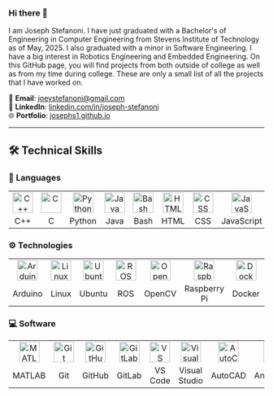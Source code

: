 ### Hi there 👋

I am Joseph Stefanoni. I have just graduated with a Bachelor's of Engineering in Computer Engineering from Stevens Institute of Technology as of May, 2025. I also graduated with a minor in Software Engineering. I have a big interest in Robotics Engineering and Embedded Engineering. On this GitHub page, you will find projects from both outside of college as well as from my time during college. These are only a small list of all the projects that I have worked on.

📧 **Email**: <joeystefanoni@gmail.com>  
🔗 **LinkedIn**: [linkedin.com/in/joseph-stefanoni](https://www.linkedin.com/in/joseph-stefanoni/)  
🌐 **Portfolio**: [josephs1.github.io](https://josephs1.github.io/)  

---

## 🛠️ Technical Skills

### 🧠 Languages

<table>
  <tr>
    <td align="center"><img src="https://skillicons.dev/icons?i=cpp" title="C++" height="40"></td>
    <td align="center"><img src="https://skillicons.dev/icons?i=c" title="C" height="40"></td>
    <td align="center"><img src="https://skillicons.dev/icons?i=python" title="Python" height="40"></td>
    <td align="center"><img src="https://skillicons.dev/icons?i=java" title="Java" height="40"></td>
    <td align="center"><img src="https://skillicons.dev/icons?i=bash" title="Bash" height="40"></td>
    <td align="center"><img src="https://skillicons.dev/icons?i=html" title="HTML" height="40"></td>
    <td align="center"><img src="https://skillicons.dev/icons?i=css" title="CSS" height="40"></td>
    <td align="center"><img src="https://skillicons.dev/icons?i=js" title="JavaScript" height="40"></td>
    <td align="center"><img src="https://skillicons.dev/icons?i=latex" title="LaTeX" height="40"></td>
  </tr>
  <tr>
    <td align="center">C++</td>
    <td align="center">C</td>
    <td align="center">Python</td>
    <td align="center">Java</td>
    <td align="center">Bash</td>
    <td align="center">HTML</td>
    <td align="center">CSS</td>
    <td align="center">JavaScript</td>
    <td align="center">LaTeX</td>
  </tr>
</table>

### ⚙️ Technologies

<table>
  <tr>
    <td align="center"><img src="https://skillicons.dev/icons?i=arduino" title="Arduino" height="40"></td>
    <td align="center"><img src="https://skillicons.dev/icons?i=linux" title="Linux" height="40"></td>
    <td align="center"><img src="https://skillicons.dev/icons?i=ubuntu" title="Ubuntu" height="40"></td>
    <td align="center"><img src="https://skillicons.dev/icons?i=ros" title="ROS" height="40"></td>
    <td align="center"><img src="https://skillicons.dev/icons?i=opencv" title="OpenCV" height="40"></td>
    <td align="center"><img src="https://skillicons.dev/icons?i=raspberrypi" title="Raspberry Pi" height="40"></td>
    <td align="center"><img src="https://skillicons.dev/icons?i=docker" title="Docker" height="40"></td>
    <td align="center"><img src="https://skillicons.dev/icons?i=react" title="React" height="40"></td>
    <td align="center"><img src="https://skillicons.dev/icons?i=postgres" title="PostgreSQL" height="40"></td>
  </tr>
  <tr>
    <td align="center">Arduino</td>
    <td align="center">Linux</td>
    <td align="center">Ubuntu</td>
    <td align="center">ROS</td>
    <td align="center">OpenCV</td>
    <td align="center">Raspberry Pi</td>
    <td align="center">Docker</td>
    <td align="center">React</td>
    <td align="center">PostgreSQL</td>
  </tr>
</table>

### 💻 Software

<table>
  <tr>
    <td align="center"><img src="https://skillicons.dev/icons?i=matlab" title="MATLAB" height="40"></td>
    <td align="center"><img src="https://skillicons.dev/icons?i=git" title="Git" height="40"></td>
    <td align="center"><img src="https://skillicons.dev/icons?i=github" title="GitHub" height="40"></td>
    <td align="center"><img src="https://skillicons.dev/icons?i=gitlab" title="GitLab" height="40"></td>
    <td align="center"><img src="https://skillicons.dev/icons?i=vscode" title="VS Code" height="40"></td>
    <td align="center"><img src="https://skillicons.dev/icons?i=visualstudio" title="Visual Studio" height="40"></td>
    <td align="center"><img src="https://skillicons.dev/icons?i=autocad" title="AutoCAD" height="40"></td>
    <td align="center"><img src="https://skillicons.dev/icons?i=anaconda" title="Anaconda" height="40"></td>
    <td align="center"><img src="https://skillicons.dev/icons?i=eclipse" title="Eclipse" height="40"></td>
    <td align="center"><img src="https://skillicons.dev/icons?i=bitbucket" title="Bitbucket" height="40"></td>
  </tr>
  <tr>
    <td align="center">MATLAB</td>
    <td align="center">Git</td>
    <td align="center">GitHub</td>
    <td align="center">GitLab</td>
    <td align="center">VS Code</td>
    <td align="center">Visual Studio</td>
    <td align="center">AutoCAD</td>
    <td align="center">Anaconda</td>
    <td align="center">Eclipse</td>
    <td align="center">Bitbucket</td>
  </tr>
</table>
